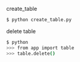 create_table

```bash
$ python create_table.py
```

delete table

```bash
$ python
>>> from app import table
>>> table.delete()
```
